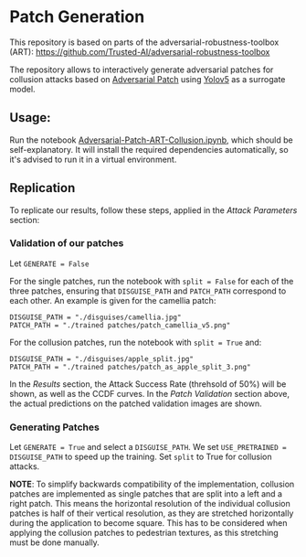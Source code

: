 # Patch Generation
 
This repository is based on parts of the adversarial-robustness-toolbox (ART): https://github.com/Trusted-AI/adversarial-robustness-toolbox

The repository allows to interactively generate adversarial patches for collusion attacks based on [Adversarial Patch](https://arxiv.org/pdf/1712.09665) using [Yolov5](https://github.com/ultralytics/yolov5) as a surrogate model.

## Usage:

Run the notebook [Adversarial-Patch-ART-Collusion.ipynb](Patch_Generation.ipynb), which should be self-explanatory. It will install the required dependencies automatically, so it's advised to run it in a virtual environment.

## Replication

To replicate our results, follow these steps, applied in the *Attack Parameters* section:

### Validation of our patches

Let `GENERATE = False`

For the single patches, run the notebook with `split = False` for each of the three patches, ensuring that `DISGUISE_PATH` and `PATCH_PATH` correspond to each other. An example is given for the camellia patch:
```
DISGUISE_PATH = "./disguises/camellia.jpg"
PATCH_PATH = "./trained patches/patch_camellia_v5.png"
```

For the collusion patches, run the notebook with `split = True` and:
```
DISGUISE_PATH = "./disguises/apple_split.jpg"
PATCH_PATH = "./trained patches/patch_as_apple_split_3.png"
```

In the *Results* section, the Attack Success Rate (threhsold of 50%) will be shown, as well as the CCDF curves. In the *Patch Validation* section above, the actual predictions on the patched validation images are shown.

### Generating Patches

Let `GENERATE = True` and select a `DISGUISE_PATH`. We set `USE_PRETRAINED = DISGUISE_PATH` to speed up the training. Set `split` to True for collusion attacks.

**NOTE**: To simplify backwards compatibility of the implementation, collusion patches are implemented as single patches that are split into a left and a right patch. This means the horizontal resolution of the individual collusion patches is half of their vertical resolution, as they are stretched horizontally during the application to become square. This has to be considered when applying the collusion patches to pedestrian textures, as this stretching must be done manually.

